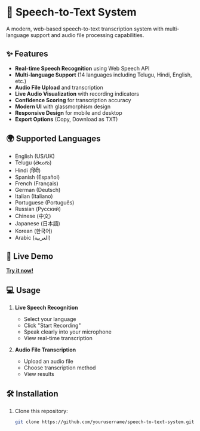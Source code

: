 # 🎤 Speech-to-Text System

A modern, web-based speech-to-text transcription system with multi-language support and audio file processing capabilities.

## ✨ Features

- **Real-time Speech Recognition** using Web Speech API
- **Multi-language Support** (14 languages including Telugu, Hindi, English, etc.)
- **Audio File Upload** and transcription
- **Live Audio Visualization** with recording indicators
- **Confidence Scoring** for transcription accuracy
- **Modern UI** with glassmorphism design
- **Responsive Design** for mobile and desktop
- **Export Options** (Copy, Download as TXT)

## 🌍 Supported Languages

- English (US/UK)
- Telugu (తెలుగు)
- Hindi (हिंदी)
- Spanish (Español)
- French (Français)
- German (Deutsch)
- Italian (Italiano)
- Portuguese (Português)
- Russian (Русский)
- Chinese (中文)
- Japanese (日本語)
- Korean (한국어)
- Arabic (العربية)

## 🚀 Live Demo

[**Try it now!**](https://yourusername.github.io/speech-to-text-system/)

## 💻 Usage

1. **Live Speech Recognition**
   - Select your language
   - Click "Start Recording"
   - Speak clearly into your microphone
   - View real-time transcription

2. **Audio File Transcription**
   - Upload an audio file
   - Choose transcription method
   - View results

## 🛠️ Installation

1. Clone this repository:
   ```bash
   git clone https://github.com/yourusername/speech-to-text-system.git
